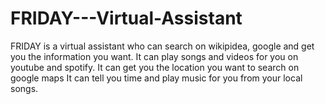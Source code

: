 # FRIDAY---Virtual-Assistant
FRIDAY is a virtual assistant who can search on wikipidea, google and get you the information you want.
It can play songs and videos for you on youtube and spotify.
It can get you the location you want to search on google maps
It can tell you time and play music for you from your local songs.
